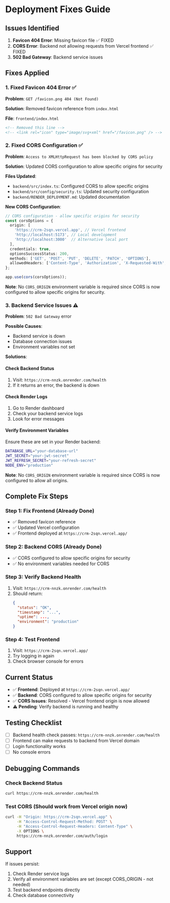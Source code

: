 # Deployment Fixes Guide

## Issues Identified

1. **Favicon 404 Error**: Missing favicon file ✅ FIXED
2. **CORS Error**: Backend not allowing requests from Vercel frontend ✅ FIXED
3. **502 Bad Gateway**: Backend service issues

## Fixes Applied

### 1. Fixed Favicon 404 Error ✅

**Problem**: `GET /favicon.png 404 (Not Found)`

**Solution**: Removed favicon reference from `index.html`

**File**: `frontend/index.html`
```html
<!-- Removed this line -->
<!-- <link rel="icon" type="image/svg+xml" href="/favicon.png" /> -->
```

### 2. Fixed CORS Configuration ✅

**Problem**: `Access to XMLHttpRequest has been blocked by CORS policy`

**Solution**: Updated CORS configuration to allow specific origins for security

**Files Updated**:
- `backend/src/index.ts`: Configured CORS to allow specific origins
- `backend/src/config/security.ts`: Updated security configuration
- `backend/RENDER_DEPLOYMENT.md`: Updated documentation

**New CORS Configuration**:
```typescript
// CORS configuration - allow specific origins for security
const corsOptions = {
  origin: [
    'https://crm-2sqn.vercel.app', // Vercel frontend
    'http://localhost:5173', // Local development
    'http://localhost:3000'  // Alternative local port
  ],
  credentials: true,
  optionsSuccessStatus: 200,
  methods: ['GET', 'POST', 'PUT', 'DELETE', 'PATCH', 'OPTIONS'],
  allowedHeaders: ['Content-Type', 'Authorization', 'X-Requested-With', 'Accept']
};

app.use(cors(corsOptions));
```

**Note**: No `CORS_ORIGIN` environment variable is required since CORS is now configured to allow specific origins for security.

### 3. Backend Service Issues ⚠️

**Problem**: `502 Bad Gateway` error

**Possible Causes**:
- Backend service is down
- Database connection issues
- Environment variables not set

**Solutions**:

#### Check Backend Status
1. Visit: `https://crm-nnzk.onrender.com/health`
2. If it returns an error, the backend is down

#### Check Render Logs
1. Go to Render dashboard
2. Check your backend service logs
3. Look for error messages

#### Verify Environment Variables
Ensure these are set in your Render backend:
```bash
DATABASE_URL="your-database-url"
JWT_SECRET="your-jwt-secret"
JWT_REFRESH_SECRET="your-refresh-secret"
NODE_ENV="production"
```

**Note**: No `CORS_ORIGIN` environment variable is required since CORS is now configured to allow all origins.

## Complete Fix Steps

### Step 1: Fix Frontend (Already Done)
- ✅ Removed favicon reference
- ✅ Updated Vercel configuration
- ✅ Frontend deployed at `https://crm-2sqn.vercel.app/`

### Step 2: Backend CORS (Already Done)
- ✅ CORS configured to allow specific origins for security
- ✅ No environment variables needed for CORS

### Step 3: Verify Backend Health
1. Visit: `https://crm-nnzk.onrender.com/health`
2. Should return:
   ```json
   {
     "status": "OK",
     "timestamp": "...",
     "uptime": ...,
     "environment": "production"
   }
   ```

### Step 4: Test Frontend
1. Visit: `https://crm-2sqn.vercel.app/`
2. Try logging in again
3. Check browser console for errors

## Current Status

- ✅ **Frontend**: Deployed at `https://crm-2sqn.vercel.app/`
- ✅ **Backend**: CORS configured to allow specific origins for security
- ✅ **CORS Issues**: Resolved - Vercel frontend origin is now allowed
- ⚠️ **Pending**: Verify backend is running and healthy

## Testing Checklist

- [ ] Backend health check passes: `https://crm-nnzk.onrender.com/health`
- [ ] Frontend can make requests to backend from Vercel domain
- [ ] Login functionality works
- [ ] No console errors

## Debugging Commands

### Check Backend Status
```bash
curl https://crm-nnzk.onrender.com/health
```

### Test CORS (Should work from Vercel origin now)
```bash
curl -H "Origin: https://crm-2sqn.vercel.app" \
     -H "Access-Control-Request-Method: POST" \
     -H "Access-Control-Request-Headers: Content-Type" \
     -X OPTIONS \
     https://crm-nnzk.onrender.com/auth/login
```

## Support

If issues persist:
1. Check Render service logs
2. Verify all environment variables are set (except CORS_ORIGIN - not needed)
3. Test backend endpoints directly
4. Check database connectivity
